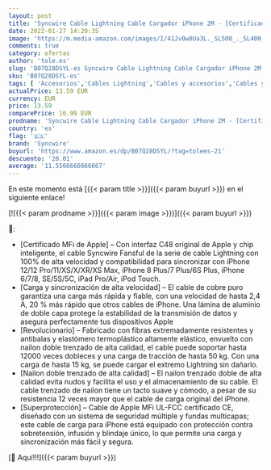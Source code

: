```yaml
---
layout: post
title: 'Syncwire Cable Lightning Cable Cargador iPhone 2M - [Certificado Apple MFi] Nylon Trenzado Especial Cable iPhone Carga Rápida para iPhone 11 Pro XS MAX XR X 8 7 6S 6 Plus 5S 5C 5 SE iPad iPod  Plata'
date: 2022-01-27 14:20:35
image: 'https://m.media-amazon.com/images/I/41Jv0w0Ua3L._SL500_._SL400_.jpg'
comments: true
category: ofertas
author: 'tole.es'
slug: 'B07Q28DSYL-es Syncwire Cable Lightning Cable Cargador iPhone 2M -...'
sku: 'B07Q28DSYL-es'
tags: [ 'Accesorios','Cables Lightning','Cables y accesorios','Cables y conectores','Informática','apple','ipad','iphone','ipod','syncwire', ]
actualPrice: 13.59 EUR
currency: EUR
price: 13.59
comparePrice: 16.99 EUR
prodname: 'Syncwire Cable Lightning Cable Cargador iPhone 2M - [Certificado Apple MFi] Nylon Trenzado Especial Cable iPhone Carga Rápida para iPhone 11 Pro XS MAX XR X 8 7 6S 6 Plus 5S 5C 5 SE iPad iPod  Plata'
country: 'es'
flag: '🇪🇸'
brand: 'Syncwire'
buyurl: 'https://www.amazon.es/dp/B07Q28DSYL/?tag=tolees-21'
descuento: '20.01'
average: '11.5566666666667'
---
```


En este momento está [{{< param title >}}]({{< param buyurl >}}) en el siguiente enlace!

[![{{< param prodname >}}]({{< param image >}})]({{< param buyurl >}})

🔎:

- [Certificado MFi de Apple] – Con interfaz C48 original de Apple y chip inteligente, el cable Syncwire Fansful de la serie de cable Lightning con 100% de alta velocidad y compatibilidad para sincronizar con iPhone 12/12 Pro/11/XS/X/XR/XS Max, iPhone 8 Plus/7 Plus/6S Plus, iPhone 6/7/8, SE/5S/5C, iPad Pro/Air, iPod Touch.
- [Carga y sincronización de alta velocidad] – El cable de cobre puro garantiza una carga más rápida y fiable, con una velocidad de hasta 2,4 A, 20 % más rápido que otros cables de iPhone. Una lámina de aluminio de doble capa protege la estabilidad de la transmisión de datos y asegura perfectamente tus dispositivos Apple
- [Revolucionario] – Fabricado con fibras extremadamente resistentes y antibalas y elastómero termoplástico altamente elástico, envuelto con nailon doble trenzado de alta calidad, el cable puede soportar hasta 12000 veces dobleces y una carga de tracción de hasta 50 kg. Con una carga de hasta 15 kg, se puede cargar el extremo Lightning sin dañarlo.
- [Nailon doble trenzado de alta calidad] – El nailon trenzado doble de alta calidad evita nudos y facilita el uso y el almacenamiento de su cable. El cable trenzado de nailon tiene un tacto suave y cómodo, a pesar de su resistencia 12 veces mayor que el cable de carga original del iPhone.
- [Superprotección] – Cable de Apple MFi UL-FCC certificado CE, diseñado con un sistema de seguridad múltiple y fundas multicapas; este cable de carga para iPhone está equipado con protección contra sobretensión, infusión y blindaje único, lo que permite una carga y sincronización más fácil y segura.

[🛒 Aquí!!!]({{< param buyurl >}})

